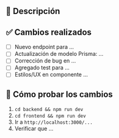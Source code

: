 ## 📌 Descripción

<!-- Explica brevemente qué hace esta PR y por qué es necesaria -->

## ✅ Cambios realizados

- [ ] Nuevo endpoint para ...
- [ ] Actualización de modelo Prisma: ...
- [ ] Corrección de bug en ...
- [ ] Agregado test para ...
- [ ] Estilos/UX en componente ...

## 🧪 Cómo probar los cambios

<!-- Describe los pasos para revisar/testear los cambios manualmente -->

1. `cd backend && npm run dev`
2. `cd frontend && npm run dev`
3. Ir a `http://localhost:3000/...`
4. Verificar que ...

